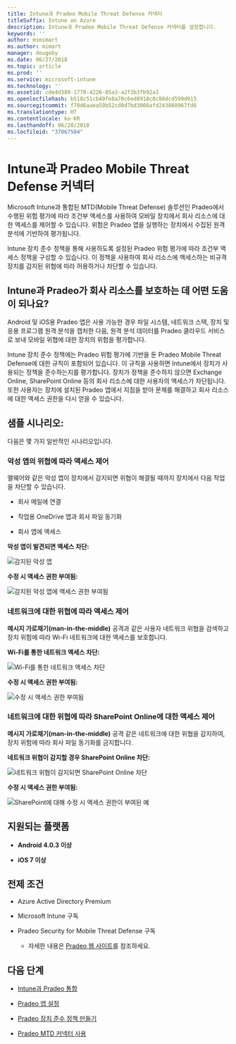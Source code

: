 ```yaml
---
title: Intune과 Pradeo Mobile Threat Defense 커넥터
titleSuffix: Intune on Azure
description: Intune과 Pradeo Mobile Threat Defense 커넥터를 설정합니다.
keywords: ''
author: msmimart
ms.author: mimart
manager: dougeby
ms.date: 06/27/2018
ms.topic: article
ms.prod: ''
ms.service: microsoft-intune
ms.technology: ''
ms.assetid: cde4d389-1770-4226-85a3-a2f3b3fb92a3
ms.openlocfilehash: b518c51cb49fe8a70c6ed8918c0c88dcd599d915
ms.sourcegitcommit: f70d6aaea59b52cd0d7bd3008afd243868967fd6
ms.translationtype: HT
ms.contentlocale: ko-KR
ms.lasthandoff: 06/28/2018
ms.locfileid: "37067504"
---
```

# <a name="pradeo-mobile-threat-defense-connector-with-intune"></a>Intune과 Pradeo Mobile Threat Defense 커넥터

Microsoft Intune과 통합된 MTD(Mobile Threat Defense) 솔루션인 Pradeo에서 수행된 위험 평가에 따라 조건부 액세스를 사용하여 모바일 장치에서 회사 리소스에 대한 액세스를 제어할 수 있습니다. 위험은 Pradeo 앱을 실행하는 장치에서 수집된 원격 분석에 기반하여 평가됩니다.

Intune 장치 준수 정책을 통해 사용하도록 설정된 Pradeo 위험 평가에 따라 조건부 액세스 정책을 구성할 수 있습니다. 이 정책을 사용하여 회사 리소스에 액세스하는 비규격 장치를 감지된 위협에 따라 허용하거나 차단할 수 있습니다.

## <a name="how-do-intune-and-pradeo-help-protect-your-company-resources"></a>Intune과 Pradeo가 회사 리소스를 보호하는 데 어떤 도움이 되나요?

Android 및 iOS용 Pradeo 앱은 사용 가능한 경우 파일 시스템, 네트워크 스택, 장치 및 응용 프로그램 원격 분석을 캡처한 다음, 원격 분석 데이터를 Pradeo 클라우드 서비스로 보내 모바일 위협에 대한 장치의 위험을 평가합니다.

Intune 장치 준수 정책에는 Pradeo 위험 평가에 기반을 둔 Pradeo Mobile Threat Defense에 대한 규칙이 포함되어 있습니다. 이 규칙을 사용하면 Intune에서 장치가 사용되는 정책을 준수하는지를 평가합니다. 장치가 정책을 준수하지 않으면 Exchange Online, SharePoint Online 등의 회사 리소스에 대한 사용자의 액세스가 차단됩니다. 또한 사용자는 장치에 설치된 Pradeo 앱에서 지침을 받아 문제를 해결하고 회사 리소스에 대한 액세스 권한을 다시 얻을 수 있습니다.

## <a name="sample-scenarios"></a>샘플 시나리오:

다음은 몇 가지 일반적인 시나리오입니다.

### <a name="control-access-based-on-threats-from-malicious-apps"></a>악성 앱의 위협에 따라 액세스 제어

맬웨어와 같은 악성 앱이 장치에서 감지되면 위협이 해결될 때까지 장치에서 다음 작업을 차단할 수 있습니다.

-   회사 메일에 연결

-   작업용 OneDrive 앱과 회사 파일 동기화

-   회사 앱에 액세스

**악성 앱이 발견되면 액세스 차단:**

![감지된 악성 앱](./media/pradeo_maliciousapps_blocked.png)

**수정 시 액세스 권한 부여됨:**

![감지된 악성 앱에 액세스 권한 부여됨](./media/pradeo_maliciousapps_unblocked.png)

### <a name="control-access-based-on-threat-to-network"></a>네트워크에 대한 위협에 따라 액세스 제어

**메시지 가로채기(man-in-the-middle)** 공격과 같은 사용자 네트워크 위협을 검색하고 장치 위험에 따라 Wi-Fi 네트워크에 대한 액세스를 보호합니다.

**Wi-Fi를 통한 네트워크 액세스 차단:**

![Wi-Fi를 통한 네트워크 액세스 차단](./media/pradeo_network_wifi_blocked.png)

**수정 시 액세스 권한 부여됨:**

![수정 시 액세스 권한 부여됨](./media/pradeo_network_wifi_unblocked.png)

### <a name="control-access-to-sharepoint-online-based-on-threat-to-network"></a>네트워크에 대한 위협에 따라 SharePoint Online에 대한 액세스 제어

**메시지 가로채기(man-in-the-middle)** 공격 같은 네트워크에 대한 위협을 감지하여, 장치 위험에 따라 회사 파일 동기화를 금지합니다.

**네트워크 위협이 감지할 경우 SharePoint Online 차단:**

![네트워크 위협이 감지되면 SharePoint Online 차단](./media/pradeo_network_spo_blocked.png)

**수정 시 액세스 권한 부여됨:**

![SharePoint에 대해 수정 시 액세스 권한이 부여된 예](./media/pradeo_network_spo_unblocked.png)

## <a name="supported-platforms"></a>지원되는 플랫폼

-   **Android 4.0.3 이상**

-   **iOS 7 이상**

## <a name="prerequisites"></a>전제 조건

-   Azure Active Directory Premium

-   Microsoft Intune 구독

-   Pradeo Security for Mobile Threat Defense 구독

    -   자세한 내용은 [Pradeo 웹 사이트](https://www.pradeo.com/en-US/mobile-threat-protection)를 참조하세요.

## <a name="next-steps"></a>다음 단계

- [Intune과 Pradeo 통합](pradeo-mtd-connector-integration.md)

- [Pradeo 앱 설정](mtd-apps-ios-app-configuration-policy-add-assign.md)

- [Pradeo 장치 준수 정책 만들기](mtd-device-compliance-policy-create.md)

- [Pradeo MTD 커넥터 사용](mtd-connector-enable.md)